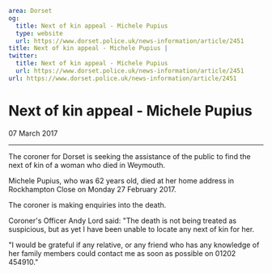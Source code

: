 ```yaml
area: Dorset
og:
  title: Next of kin appeal - Michele Pupius
  type: website
  url: https://www.dorset.police.uk/news-information/article/2451
title: Next of kin appeal - Michele Pupius |
twitter:
  title: Next of kin appeal - Michele Pupius
  url: https://www.dorset.police.uk/news-information/article/2451
url: https://www.dorset.police.uk/news-information/article/2451
```

# Next of kin appeal - Michele Pupius

07 March 2017

* * *

The coroner for Dorset is seeking the assistance of the public to find the next of kin of a woman who died in Weymouth.

Michele Pupius, who was 62 years old, died at her home address in Rockhampton Close on Monday 27 February 2017.

The coroner is making enquiries into the death.

Coroner's Officer Andy Lord said: "The death is not being treated as suspicious, but as yet I have been unable to locate any next of kin for her.

"I would be grateful if any relative, or any friend who has any knowledge of her family members could contact me as soon as possible on 01202 454910."
